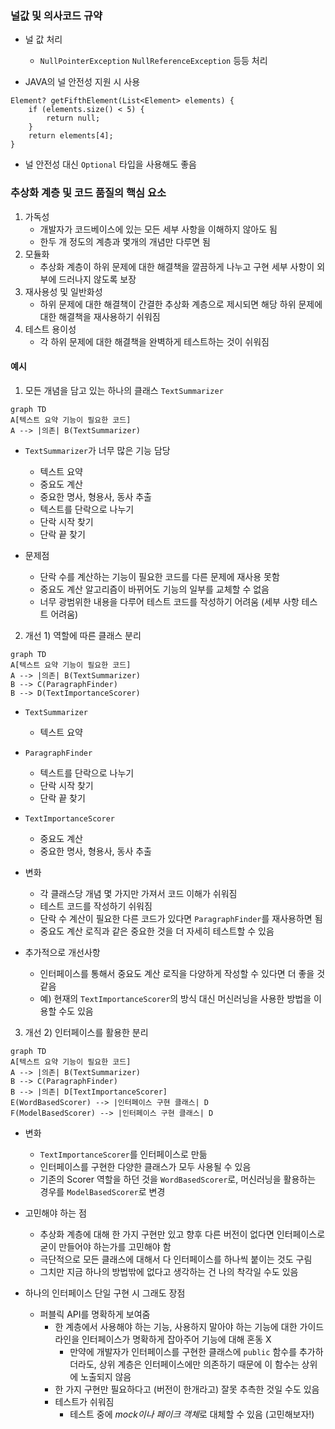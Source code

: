 ### 널값 및 의사코드 규약

- 널 값 처리
    - `NullPointerException` `NullReferenceException` 등등 처리

- JAVA의 널 안전성 지원 시 사용

``` 
Element? getFifthElement(List<Element> elements) {
    if (elements.size() < 5) {
        return null; 
    }
    return elements[4];
}
```

- 널 안전성 대신 `Optional` 타입을 사용해도 좋음

### 추상화 계층 및 코드 품질의 핵심 요소

1. 가독성
    - 개발자가 코드베이스에 있는 모든 세부 사항을 이해하지 않아도 됨
    - 한두 개 정도의 계층과 몇개의 개념만 다루면 됨
2. 모듈화
    - 추상화 계층이 하위 문제에 대한 해결책을 깔끔하게 나누고 구현 세부 사항이 외부에 드러나지 않도록 보장
3. 재사용성 및 일반화성
    - 하위 문제에 대한 해결책이 간결한 추상화 계층으로 제시되면 해당 하위 문제에 대한 해결책을 재사용하기 쉬워짐
4. 테스트 용이성
    - 각 하위 문제에 대한 해결책을 완벽하게 테스트하는 것이 쉬워짐

#### 예시

1. 모든 개념을 담고 있는 하나의 클래스 `TextSummarizer`

```mermaid
graph TD
A[텍스트 요약 기능이 필요한 코드]
A --> |의존| B(TextSummarizer)
```

- `TextSummarizer`가 너무 많은 기능 담당
    - 텍스트 요약
    - 중요도 계산
    - 중요한 명사, 형용사, 동사 추출
    - 텍스트를 단락으로 나누기
    - 단락 시작 찾기
    - 단락 끝 찾기

- 문제점
    - 단락 수를 계산하는 기능이 필요한 코드를 다른 문제에 재사용 못함
    - 중요도 계산 알고리즘이 바뀌어도 기능의 일부를 교체할 수 없음
    - 너무 광범위한 내용을 다루어 테스트 코드를 작성하기 어려움 (세부 사항 테스트 어려움)

2. 개선 1) 역할에 따른 클래스 분리

```mermaid
graph TD
A[텍스트 요약 기능이 필요한 코드]
A --> |의존| B(TextSummarizer)
B --> C(ParagraphFinder) 
B --> D(TextImportanceScorer)
```

- `TextSummarizer`
    - 텍스트 요약
- `ParagraphFinder`
    - 텍스트를 단락으로 나누기
    - 단락 시작 찾기
    - 단락 끝 찾기
- `TextImportanceScorer`
    - 중요도 계산
    - 중요한 명사, 형용사, 동사 추출

- 변화
    - 각 클래스당 개념 몇 가지만 가져서 코드 이해가 쉬워짐
    - 테스트 코드를 작성하기 쉬워짐
    - 단락 수 계산이 필요한 다른 코드가 있다면 `ParagraphFinder`를 재사용하면 됨
    - 중요도 계산 로직과 같은 중요한 것을 더 자세히 테스트할 수 있음
- 추가적으로 개선사항
    - 인터페이스를 통해서 중요도 계산 로직을 다양하게 작성할 수 있다면 더 좋을 것 같음
    - 예) 현재의 `TextImportanceScorer`의 방식 대신 머신러닝을 사용한 방법을 이용할 수도 있음

3. 개선 2) 인터페이스를 활용한 분리

```mermaid
graph TD
A[텍스트 요약 기능이 필요한 코드]
A --> |의존| B(TextSummarizer)
B --> C(ParagraphFinder) 
B --> |의존| D[TextImportanceScorer]
E(WordBasedScorer) --> |인터페이스 구현 클래스| D
F(ModelBasedScorer) --> |인터페이스 구현 클래스| D
```

- 변화
    - `TextImportanceScorer`를 인터페이스로 만듦
    - 인터페이스를 구현한 다양한 클래스가 모두 사용될 수 있음
    - 기존의 Scorer 역할을 하던 것을 `WordBasedScorer`로, 머신러닝을 활용하는 경우를 `ModelBasedScorer`로 변경

- 고민해야 하는 점
    - 추상화 계층에 대해 한 가지 구현만 있고 향후 다른 버전이 없다면 인터페이스로 굳이 만들어야 하는가를 고민해야 함
    - 극단적으로 모든 클래스에 대해서 다 인터페이스를 하나씩 붙이는 것도 구림
    - 그치만 지금 하나의 방법밖에 없다고 생각하는 건 나의 착각일 수도 있음

- 하나의 인터페이스 단일 구현 시 그래도 장점
    - 퍼블릭 API를 명확하게 보여줌
        - 한 계층에서 사용해야 하는 기능, 사용하지 말아야 하는 기능에 대한 가이드라인을 인터페이스가 명확하게 잡아주어 기능에 대해 혼동 X
            - 만약에 개발자가 인터페이스를 구현한 클래스에 `public` 함수를 추가하더라도, 상위 계층은 인터페이스에만 의존하기 때문에 이 함수는 상위에 노출되지 않음
        - 한 가지 구현만 필요하다고 (버전이 한개라고) 잘못 추측한 것일 수도 있음
        - 테스트가 쉬워짐
            - 테스트 중에 *mock이나 페이크 객체*로 대체할 수 있음 (고민해보자!)
